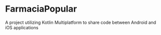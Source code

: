# FarmaciaPopular
A project utilizing Kotlin Multiplatform to share code between Android and iOS applications
